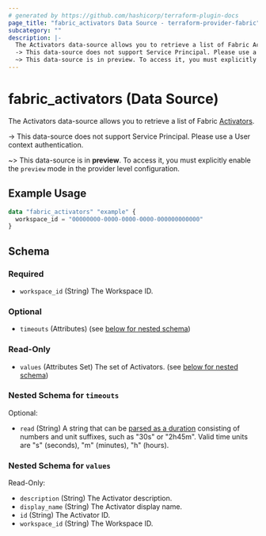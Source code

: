 ```yaml
---
# generated by https://github.com/hashicorp/terraform-plugin-docs
page_title: "fabric_activators Data Source - terraform-provider-fabric"
subcategory: ""
description: |-
  The Activators data-source allows you to retrieve a list of Fabric Activators https://learn.microsoft.com/fabric/real-time-intelligence/event-streams/add-destination-activator.
  -> This data-source does not support Service Principal. Please use a User context authentication.
  ~> This data-source is in preview. To access it, you must explicitly enable the preview mode in the provider level configuration.
---
```


# fabric_activators (Data Source)

The Activators data-source allows you to retrieve a list of Fabric [Activators](https://learn.microsoft.com/fabric/real-time-intelligence/event-streams/add-destination-activator).

-> This data-source does not support Service Principal. Please use a User context authentication.

~> This data-source is in **preview**. To access it, you must explicitly enable the `preview` mode in the provider level configuration.

## Example Usage

```terraform
data "fabric_activators" "example" {
  workspace_id = "00000000-0000-0000-0000-000000000000"
}
```

<!-- schema generated by tfplugindocs -->
## Schema

### Required

- `workspace_id` (String) The Workspace ID.

### Optional

- `timeouts` (Attributes) (see [below for nested schema](#nestedatt--timeouts))

### Read-Only

- `values` (Attributes Set) The set of Activators. (see [below for nested schema](#nestedatt--values))

<a id="nestedatt--timeouts"></a>

### Nested Schema for `timeouts`

Optional:

- `read` (String) A string that can be [parsed as a duration](https://pkg.go.dev/time#ParseDuration) consisting of numbers and unit suffixes, such as "30s" or "2h45m". Valid time units are "s" (seconds), "m" (minutes), "h" (hours).

<a id="nestedatt--values"></a>

### Nested Schema for `values`

Read-Only:

- `description` (String) The Activator description.
- `display_name` (String) The Activator display name.
- `id` (String) The Activator ID.
- `workspace_id` (String) The Workspace ID.
